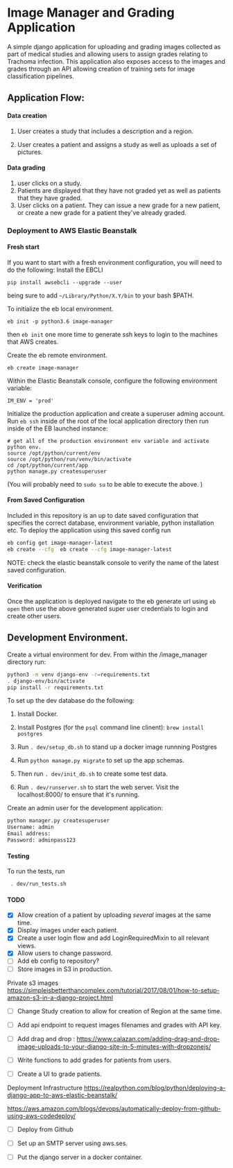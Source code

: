 # Image Manager and Grading Application

A simple django application for uploading and grading images collected as part of medical
studies and allowing users to assign grades relating to Trachoma infection.
This application also exposes access to the images and grades through an API allowing creation
of training sets for image classification pipelines.


## Application Flow:

#### Data creation
1) User creates a study that includes a description and a region.

2) User creates a patient and assigns a study as well as uploads a set of pictures.


#### Data grading
1) user clicks on a study.
2) Patients are displayed that they have not graded yet as well as patients that they have graded.
3) User clicks on a patient.  They can issue a new grade for a new patient, or create a new grade for a patient they've already graded.


### Deployment to AWS Elastic Beanstalk

#### Fresh start
If you want to start with a fresh environment configuration, you will need to
do the following:
Install the EBCLI
```
pip install awsebcli --upgrade --user
```
being sure to add `~/Library/Python/X.Y/bin` to your bash $PATH.

To initialize the eb local environment.
```
eb init -p python3.6 image-manager
```
then `eb init` one more time to generate ssh keys to login to the machines that
AWS creates.

Create the eb remote environment.
```
eb create image-manager
```

Within the Elastic Beanstalk console, configure the following environment
variable:
```
IM_ENV = 'prod'
```

Initialize the production application and create a superuser adming account.
Run `eb ssh` inside of the root of the local application directory then run
inside of the EB launched instance:
```
# get all of the production environment env variable and activate python env.
source /opt/python/current/env
source /opt/python/run/venv/bin/activate
cd /opt/python/current/app
python manage.py createsuperuser
```
(You will probably need to `sudo su` to be able to execute the above. )


#### From Saved Configuration

Included in this repository is an up to date saved configuration that specifies
the correct database, environment variable, python installation etc.  To deploy
the application using this saved config run
```bash
eb config get image-manager-latest
eb create --cfg  eb create --cfg image-manager-latest
```
NOTE: check the elastic beanstalk console to verify the name of the latest
saved configuration.

#### Verification

Once the application is deployed navigate to the eb generate url using
`eb open` then use the above generated super user credentials to login
and create other users.


## Development Environment.

Create a virtual environment for dev.  From within the /image_manager directory run:

```bash
python3 -m venv django-env -r=requirements.txt
. django-env/bin/activate
pip install -r requirements.txt
```


To set up the dev database do the following:

1) Install Docker.

2) Install Postgres (for the `psql` command line clinent): `brew install postgres`

3) Run `. dev/setup_db.sh` to stand up a docker image runnning Postgres

4) Run `python manage.py migrate` to set up the app schemas.

5) Then run `. dev/init_db.sh` to create some test data.

6) Run `. dev/runserver.sh` to start the web server. Visit the localhost:8000/ to ensure that it's running.

Create an admin user for the development application:
```bash
python manager.py createsuperuser
Username: admin
Email address:
Password: adminpass123
```


#### Testing

To run the tests, run
```bash
 . dev/run_tests.sh
```


#### TODO

- [X] Allow creation of a patient by uploading _several_ images at the same time.
- [X] Display images under each patient.
- [X] Create a user login flow and add LoginRequiredMixin to all relevant views.
- [X] Allow users to change password.
- [ ] Add eb config to repository?
- [ ] Store images in S3 in production.

Private s3 images https://simpleisbetterthancomplex.com/tutorial/2017/08/01/how-to-setup-amazon-s3-in-a-django-project.html

- [ ] Change Study creation to allow for creation of Region at the same time.
- [ ] Add api endpoint to request images filenames and grades with API key.

- [ ] Add drag and drop : https://www.calazan.com/adding-drag-and-drop-image-uploads-to-your-django-site-in-5-minutes-with-dropzonejs/
- [ ] Write functions to add grades for patients from users.
- [ ] Create a UI to grade patients.

Deployment Infrastructure
https://realpython.com/blog/python/deploying-a-django-app-to-aws-elastic-beanstalk/

https://aws.amazon.com/blogs/devops/automatically-deploy-from-github-using-aws-codedeploy/
- [ ] Deploy from Github
- [ ] Set up an SMTP server using aws.ses.
- [ ] Put the django server in a docker container.

